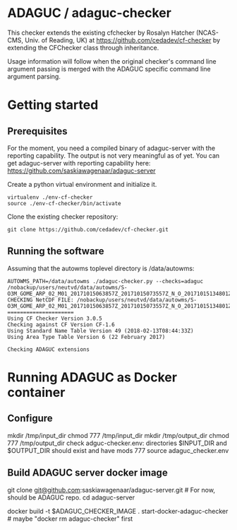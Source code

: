 # ADAGUC / adaguc-checker

This checker extends the existing cfchecker by Rosalyn Hatcher (NCAS-CMS, Univ. of Reading, UK) at https://github.com/cedadev/cf-checker by extending the CFChecker class through inheritance.

Usage information will follow when the original checker's command line argument passing is merged with the ADAGUC specific command line argument parsing.

# Getting started

## Prerequisites
For the moment, you need a compiled binary of adaguc-server with the
reporting capability. The output is not very meaningful as of yet.
You can get adaguc-server with reporting capability here:
https://github.com/saskiawagenaar/adaguc-server

Create a python virtual environment and initialize it.
```
virtualenv ./env-cf-checker
source ./env-cf-checker/bin/activate
```

Clone the existing checker repository:

```
git clone https://github.com/cedadev/cf-checker.git
```
## Running the software
Assuming that the autowms toplevel directory is /data/autowms:
```
AUTOWMS_PATH=/data/autowms ./adaguc-checker.py --checks=adaguc /nobackup/users/neutvd/data/autowms/S-O3M_GOME_ARP_02_M01_20171015063857Z_20171015073557Z_N_O_20171015134801Z.nc
CHECKING NetCDF FILE: /nobackup/users/neutvd/data/autowms/S-O3M_GOME_ARP_02_M01_20171015063857Z_20171015073557Z_N_O_20171015134801Z.nc
=====================
Using CF Checker Version 3.0.5
Checking against CF Version CF-1.6
Using Standard Name Table Version 49 (2018-02-13T08:44:33Z)
Using Area Type Table Version 6 (22 February 2017)

Checking ADAGUC extensions
```
# Running ADAGUC as Docker container

## Configure 
mkdir /tmp/input_dir
chmod 777 /tmp/input_dir
mkdir /tmp/output_dir
chmod 777 /tmp/output_dir
check adguc-checker.env:
  directories $INPUT_DIR and $OUTPUT_DIR should exist and have mods 777
source adaguc_checker.env
  
## Build ADAGUC server docker image
git clone git@github.com:saskiawagenaar/adaguc-server.git  # For now, should be ADAGUC repo.
cd adaguc-server

docker build -t $ADAGUC_CHECKER_IMAGE .
start-docker-adaguc-checker                # maybe "docker rm adaguc-checker" first



